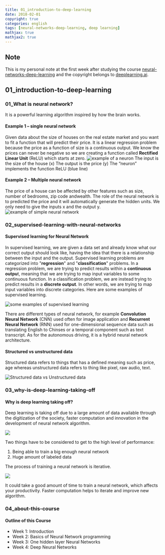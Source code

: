 ```yaml
---
title: 01_introduction-to-deep-learning
date: 2018-02-01
copyright: true
categories: english
tags: [neural-networks-deep-learning, deep learning]
mathjax: true
mathjax2: true
---
```


## Note
This is my personal note at the first week after studying the course [neural-networks-deep-learning](https://www.coursera.org/learn/neural-networks-deep-learning/) and the copyright belongs to [deeplearning.ai](https://www.deeplearning.ai/).

## 01_introduction-to-deep-learning

### 01_What is neural network?
It is a powerful learning algorithm inspired by how the brain works.
#### Example 1 – single neural network
Given data about the size of houses on the real estate market and you want to fit a function that will predict their price. It is a linear regression problem because the price as a function of size is a continuous output.
We know the prices can never be negative so we are creating a function called **Rectified Linear Unit** (ReLU) which starts at zero.
![example of a neuron](http://pne0wr4lu.bkt.clouddn.com/gitpage/deeplearning.ai/neural-networks-deep-learning/01_introduction-to-deep-learning/1.png)
The input is the size of the house (x)
The output is the price (y)
The “neuron” implements the function ReLU (blue line)
#### Example 2 – Multiple neural network
The price of a house can be affected by other features such as size, number of bedrooms, zip code andwealth. The role of the neural network is to predicted the price and it will automatically generate the hidden units. We only need to give the inputs x and the output y.
![example of simple neural network](http://pne0wr4lu.bkt.clouddn.com/gitpage/deeplearning.ai/neural-networks-deep-learning/01_introduction-to-deep-learning/2.png)

### 02_supervised-learning-with-neural-networks

#### Supervised learning for Neural Network
In supervised learning, we are given a data set and already know what our correct output should look like, having the idea that there is a relationship between the input and the output.
Supervised learning problems are categorized into "**regression**" and "**classification**" problems. In a regression problem, we are trying to predict results within a **continuous outpu**t, meaning that we are trying to map input variables to some continuous function. In a classification problem, we are instead trying to predict results in a **discrete output**. In other words, we are trying to map input variables into discrete categories.
Here are some examples of supervised learning.

![some examples of supervised learning](http://pne0wr4lu.bkt.clouddn.com/gitpage/deeplearning.ai/neural-networks-deep-learning/01_introduction-to-deep-learning/3.png)

There are different types of neural network, for example **Convolution Neural Network** (CNN) used often for image application and **Recurrent Neural Network** (RNN) used for one-dimensional sequence data such as translating English to Chinses or a temporal component such as text transcript. As for the autonomous driving, it is a hybrid neural network architecture.
#### Structured vs unstructured data
Structured data refers to things that has a defined meaning such as price, age whereas unstructured data refers to thing like pixel, raw audio, text.

![Structured data vs Unstructured data](http://pne0wr4lu.bkt.clouddn.com/gitpage/deeplearning.ai/neural-networks-deep-learning/01_introduction-to-deep-learning/4.png)

### 03_why-is-deep-learning-taking-off

#### Why is deep learning taking off?
Deep learning is taking off due to a large amount of data available through the digitization of the society, faster computation and innovation in the development of neural network algorithm.

![](http://pne0wr4lu.bkt.clouddn.com/gitpage/deeplearning.ai/neural-networks-deep-learning/01_introduction-to-deep-learning/5.png)

Two things have to be considered to get to the high level of performance:
1. Being able to train a big enough neural network
2. Huge amount of labeled data

The process of training a neural network is iterative.

![](http://pne0wr4lu.bkt.clouddn.com/gitpage/deeplearning.ai/neural-networks-deep-learning/01_introduction-to-deep-learning/6.png)

It could take a good amount of time to train a neural network, which affects your productivity. Faster computation helps to iterate and improve new algorithm.

### 04_about-this-course

#### Outline of this Course

* Week 1: Introduction
* Week 2: Basics of Neural Network programming 
* Week 3: One hidden layer Neural Networks
* Week 4: Deep Neural Networks









